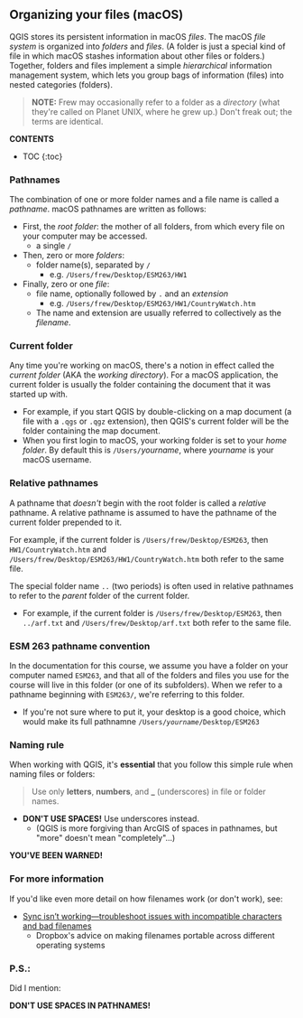 ## Organizing your files (macOS)

QGIS stores its persistent information in macOS *files*. The macOS *file system* is organized into *folders* and *files*. (A folder is just a special kind of file in which macOS stashes information about other files or folders.) Together, folders and files implement a simple *hierarchical* information management system, which lets you group bags of information (files) into nested categories (folders).

> **NOTE:** Frew may occasionally refer to a folder as a *directory* (what they're called on Planet UNIX, where he grew up.) Don't freak out; the terms are identical.

**CONTENTS**
- TOC
{:toc}
### Pathnames

The combination of one or more folder names and a file name is called a *pathname*. macOS pathnames are written as follows:

- First, the *root folder*: the mother of all folders, from which every file on your computer may be accessed.
  - a single `/`
- Then, zero or more *folders*:
  - folder name(s), separated by `/`
    - e.g. `/Users/frew/Desktop/ESM263/HW1`
- Finally, zero or one *file*:
  - file name, optionally followed by `.` and an *extension*
    - e.g. `/Users/frew/Desktop/ESM263/HW1/CountryWatch.htm`
  - The name and extension are usually referred to collectively as the *filename*.

### Current folder

Any time you're working on macOS, there's a notion in effect called the *current folder* (AKA the *working directory*). For a macOS application, the current folder is usually the folder containing the document that it was started up with.

- For example, if you start QGIS by double-clicking on a map document (a file with a `.qgs` or `.qgz` extension), then QGIS's current folder will be the folder containing the map document.
- When you first login to macOS, your working folder is set to your *home folder*. By default this is `/Users/`*yourname*, where *yourname* is your macOS username.

### Relative pathnames

A pathname that *doesn't* begin with the root folder is called a *relative* pathname. A relative pathname is assumed to have the pathname of the current folder prepended to it.

For example, if the current folder is `/Users/frew/Desktop/ESM263`, then `HW1/CountryWatch.htm` and `/Users/frew/Desktop/ESM263/HW1/CountryWatch.htm` both refer to the same file.

The special folder name `..` (two periods) is often used in relative pathnames to refer to the *parent* folder of the current folder.

- For example, if the current folder is `/Users/frew/Desktop/ESM263`, then `../arf.txt` and `/Users/frew/Desktop/arf.txt` both refer to the same file.

### ESM 263 pathname convention

In the documentation for this course, we assume you have a folder on your computer named `ESM263`, and that all of the folders and files you use for the course will live in this folder (or one of its subfolders). When we refer to a pathname beginning with `ESM263/`, we're referring to this folder.

- If you're not sure where to put it, your desktop is a good choice, which would make its full pathnamne `/Users/`*`yourname`*`/Desktop/ESM263`

### Naming rule

When working with QGIS, it's **essential** that you follow this simple rule when naming files or folders:

> Use only **letters**, **numbers**, and **\_** (underscores) in file or folder names.

- **DON'T USE SPACES!** Use underscores instead.
  - (QGIS is more forgiving than ArcGIS of spaces in pathnames, but "more" doesn't mean "completely"...)

**YOU'VE BEEN WARNED!**

### For more information

If you'd like even more detail on how filenames work (or don't work), see:

- [Sync isn’t working—troubleshoot issues with incompatible characters and bad filenames](https://www.dropbox.com/help/syncing-uploads/files-not-syncing)
  - Dropbox's advice on making filenames portable across different operating systems

### P.S.:

Did I mention:

**DON'T USE SPACES IN PATHNAMES!**
